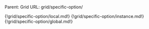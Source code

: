 Parent: Grid
URL: grid/specific-option/

{!grid/specific-option/local.md!}
{!grid/specific-option/instance.md!}
{!grid/specific-option/global.md!}

